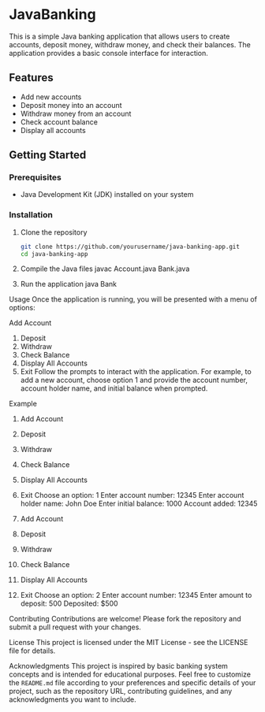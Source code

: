 # JavaBanking
This is a simple Java banking application that allows users to create accounts, deposit money, withdraw money, and check their balances. The application provides a basic console interface for interaction.

## Features

- Add new accounts
- Deposit money into an account
- Withdraw money from an account
- Check account balance
- Display all accounts

## Getting Started

### Prerequisites

- Java Development Kit (JDK) installed on your system

### Installation

1. Clone the repository
   ```bash
   git clone https://github.com/yourusername/java-banking-app.git
   cd java-banking-app

2. Compile the Java files
  javac Account.java Bank.java

3. Run the application
   java Bank


Usage
Once the application is running, you will be presented with a menu of options:

Add Account
1. Deposit
2. Withdraw
3. Check Balance
4. Display All Accounts
5. Exit
Follow the prompts to interact with the application. For example, to add a new account, choose option 1 and provide the account number, account holder name, and initial balance when prompted.



Example
1. Add Account
2. Deposit
3. Withdraw
4. Check Balance
5. Display All Accounts
6. Exit
Choose an option: 1
Enter account number: 12345
Enter account holder name: John Doe
Enter initial balance: 1000
Account added: 12345

1. Add Account
2. Deposit
3. Withdraw
4. Check Balance
5. Display All Accounts
6. Exit
Choose an option: 2
Enter account number: 12345
Enter amount to deposit: 500
Deposited: $500


Contributing
Contributions are welcome! Please fork the repository and submit a pull request with your changes.


License
This project is licensed under the MIT License - see the LICENSE file for details.

Acknowledgments
This project is inspired by basic banking system concepts and is intended for educational purposes.
Feel free to customize the `README.md` file according to your preferences and specific details of your project, such as the repository URL, contributing guidelines, and any acknowledgments you want to include.

